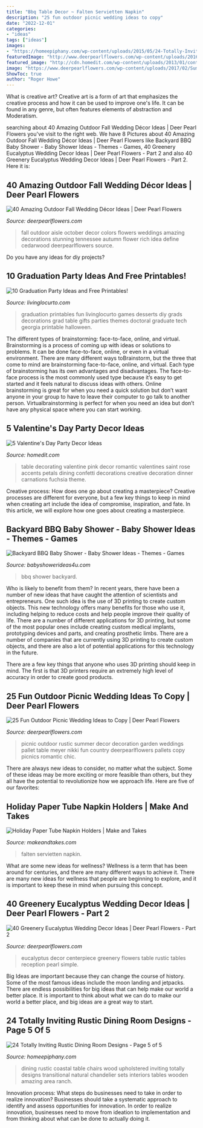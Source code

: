 ```yaml
---
title: "Bbq Table Decor ~ Falten Servietten Napkin"
description: "25 fun outdoor picnic wedding ideas to copy"
date: "2022-12-01"
categories:
- "ideas"
tags: ["ideas"]
images:
- "https://homeepiphany.com/wp-content/uploads/2015/05/24-Totally-Inviting-Rustic-Dining-Room-Designs-22.jpg"
featuredImage: "http://www.deerpearlflowers.com/wp-content/uploads/2016/12/eucalyptus-green-wedding-centerpiece.jpg"
featured_image: "http://cdn.homedit.com/wp-content/uploads/2013/01/contemporary-valentines-day-dining-room.jpg"
image: "https://www.deerpearlflowers.com/wp-content/uploads/2017/02/Summer-Outdoor-Picnic-Wedding-Ideas-23.jpg"
ShowToc: true
author: "Roger Howe"
---
```



What is creative art?
Creative art is a form of art that emphasizes the creative process and how it can be used to improve one's life. It can be found in any genre, but often features elements of abstraction and Moderatism.

	

		
searching about 40 Amazing Outdoor Fall Wedding Décor Ideas | Deer Pearl Flowers you've visit to the right web. We have 8 Pictures about 40 Amazing Outdoor Fall Wedding Décor Ideas | Deer Pearl Flowers like Backyard BBQ Baby Shower - Baby Shower Ideas - Themes - Games, 40 Greenery Eucalyptus Wedding Decor Ideas | Deer Pearl Flowers - Part 2 and also 40 Greenery Eucalyptus Wedding Decor Ideas | Deer Pearl Flowers - Part 2. Here it is:
		
    
## 40 Amazing Outdoor Fall Wedding Décor Ideas | Deer Pearl Flowers

<img loading=lazy src="http://www.deerpearlflowers.com/wp-content/uploads/2015/10/October-Outdoor-Wedding-Decor-Ideas.jpg" onerror="this.onerror=null;this.src='https://tse1.mm.bing.net/th?id=OIP.B9QJ2Al8Xxn6blWGFE-LNAHaLI&amp;pid=15.1';" alt="40 Amazing Outdoor Fall Wedding Décor Ideas | Deer Pearl Flowers">

_Source: deerpearlflowers.com_

>fall outdoor aisle october decor colors flowers weddings amazing decorations stunning tennessee autumn flower rich idea define cedarwood deerpearlflowers source. 

	

Do you have any ideas for diy projects?

    
## 10 Graduation Party Ideas And Free Printables!

<img loading=lazy src="http://www.livinglocurto.com/wp-content/uploads/2014/04/10-graduation-party-ideas.jpg" onerror="this.onerror=null;this.src='https://tse4.mm.bing.net/th?id=OIP.v7JWdH7r6S_M7C4k6ndmbgHaLH&amp;pid=15.1';" alt="10 Graduation Party Ideas and Free Printables!">

_Source: livinglocurto.com_

>graduation printables fun livinglocurto games desserts diy grads decorations grad table gifts parties themes doctoral graduate tech georgia printable halloween. 

	

The different types of brainstorming: face-to-face, online, and virtual.
Brainstorming is a process of coming up with ideas or solutions to problems. It can be done face-to-face, online, or even in a virtual environment. There are many different ways toBrainstorm, but the three that come to mind are brainstorming face-to-face, online, and virtual. 
Each type of brainstorming has its own advantages and disadvantages. The face-to-face process is the most commonly used type because it’s easy to get started and it feels natural to discuss ideas with others. Online brainstorming is great for when you need a quick solution but don’t want anyone in your group to have to leave their computer to go talk to another person. Virtualbrainstorming is perfect for when you need an idea but don’t have any physical space where you can start working.

    
## 5 Valentine&#039;s Day Party Decor Ideas

<img loading=lazy src="http://cdn.homedit.com/wp-content/uploads/2013/01/contemporary-valentines-day-dining-room.jpg" onerror="this.onerror=null;this.src='https://tse4.mm.bing.net/th?id=OIP.U1c8Uk3Gz4ckp2OuI6mDyQHaLH&amp;pid=15.1';" alt="5 Valentine&#039;s Day Party Decor Ideas">

_Source: homedit.com_

>table decorating valentine pink decor romantic valentines saint rose accents petals dining confetti decorations creative decoration dinner carnations fuchsia theme. 

	

Creative process: How does one go about creating a masterpiece?
Creative processes are different for everyone, but a few key things to keep in mind when creating art include the idea of compromise, inspiration, and fate. In this article, we will explore how one goes about creating a masterpiece.

    
## Backyard BBQ Baby Shower - Baby Shower Ideas - Themes - Games

<img loading=lazy src="http://www.babyshowerideas4u.com/wp-content/uploads/2017/11/Backyard-BBQ-Baby-Shower-Grub-Trays.jpg" onerror="this.onerror=null;this.src='https://tse2.mm.bing.net/th?id=OIP.qgv8p0DxM-p0WIqoyUSkNwHaLF&amp;pid=15.1';" alt="Backyard BBQ Baby Shower - Baby Shower Ideas - Themes - Games">

_Source: babyshowerideas4u.com_

>bbq shower backyard. 

	

Who is likely to benefit from them?
In recent years, there have been a number of new ideas that have caught the attention of scientists and entrepreneurs. One such idea is the use of 3D printing to create custom objects. This new technology offers many benefits for those who use it, including helping to reduce costs and help people improve their quality of life.
There are a number of different applications for 3D printing, but some of the most popular ones include creating custom medical implants, prototyping devices and parts, and creating prosthetic limbs. There are a number of companies that are currently using 3D printing to create custom objects, and there are also a lot of potential applications for this technology in the future.

There are a few key things that anyone who uses 3D printing should keep in mind. The first is that 3D printers require an extremely high level of accuracy in order to create good products.

    
## 25 Fun Outdoor Picnic Wedding Ideas To Copy | Deer Pearl Flowers

<img loading=lazy src="https://www.deerpearlflowers.com/wp-content/uploads/2017/02/Summer-Outdoor-Picnic-Wedding-Ideas-23.jpg" onerror="this.onerror=null;this.src='https://tse4.mm.bing.net/th?id=OIP.Xuc5uOBjEQM6jCEvLFf3BQHaLH&amp;pid=15.1';" alt="25 Fun Outdoor Picnic Wedding Ideas to Copy | Deer Pearl Flowers">

_Source: deerpearlflowers.com_

>picnic outdoor rustic summer decor decoration garden weddings pallet table meyer nikki fun country deerpearlflowers pallets copy picnics romantic chic. 

	

There are always new ideas to consider, no matter what the subject. Some of these ideas may be more exciting or more feasible than others, but they all have the potential to revolutionize how we approach life. Here are five of our favorites: 

    
## Holiday Paper Tube Napkin Holders | Make And Takes

<img loading=lazy src="https://makeandtakes.com/wp-content/uploads/Paper-Tube-Napkin-Holders-Finished.jpg" onerror="this.onerror=null;this.src='https://tse2.mm.bing.net/th?id=OIP.KRttuTiszzeAtfcR2G62tQHaLH&amp;pid=15.1';" alt="Holiday Paper Tube Napkin Holders | Make and Takes">

_Source: makeandtakes.com_

>falten servietten napkin. 

	

What are some new ideas for wellness?
Wellness is a term that has been around for centuries, and there are many different ways to achieve it. There are many new ideas for wellness that people are beginning to explore, and it is important to keep these in mind when pursuing this concept.

    
## 40 Greenery Eucalyptus Wedding Decor Ideas | Deer Pearl Flowers - Part 2

<img loading=lazy src="http://www.deerpearlflowers.com/wp-content/uploads/2016/12/eucalyptus-green-wedding-centerpiece.jpg" onerror="this.onerror=null;this.src='https://tse3.mm.bing.net/th?id=OIP.on1tFLx9G8Mtmsv-zO61qwHaLH&amp;pid=15.1';" alt="40 Greenery Eucalyptus Wedding Decor Ideas | Deer Pearl Flowers - Part 2">

_Source: deerpearlflowers.com_

>eucalyptus decor centerpiece greenery flowers table rustic tables reception pearl simple. 

	

Big Ideas are important because they can change the course of history. Some of the most famous ideas include the moon landing and jetpacks. There are endless possibilities for big ideas that can help make our world a better place. It is important to think about what we can do to make our world a better place, and big ideas are a great way to start.

    
## 24 Totally Inviting Rustic Dining Room Designs - Page 5 Of 5

<img loading=lazy src="https://homeepiphany.com/wp-content/uploads/2015/05/24-Totally-Inviting-Rustic-Dining-Room-Designs-22.jpg" onerror="this.onerror=null;this.src='https://tse1.mm.bing.net/th?id=OIP.z-HxCfLQLU0bVoL__H2GagHaE-&amp;pid=15.1';" alt="24 Totally Inviting Rustic Dining Room Designs - Page 5 of 5">

_Source: homeepiphany.com_

>dining rustic coastal table chairs wood upholstered inviting totally designs transitional natural chandelier sets interiors tables wooden amazing area ranch. 

	

Innovation process: What steps do businesses need to take in order to realize innovation?
Businesses should take a systematic approach to identify and assess opportunities for innovation. In order to realize innovation, businesses need to move from ideation to implementation and from thinking about what can be done to actually doing it.

